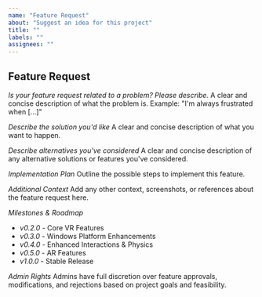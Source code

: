 ```yaml
---
name: "Feature Request"
about: "Suggest an idea for this project"
title: ""
labels: ""
assignees: ""
---
```


## Feature Request

_Is your feature request related to a problem? Please describe._
A clear and concise description of what the problem is. Example: "I'm always frustrated when [...]"

_Describe the solution you'd like_
A clear and concise description of what you want to happen.

_Describe alternatives you've considered_
A clear and concise description of any alternative solutions or features you've considered.

_Implementation Plan_
Outline the possible steps to implement this feature.

_Additional Context_
Add any other context, screenshots, or references about the feature request here.

_Milestones & Roadmap_

- _v0.2.0_ - Core VR Features
- _v0.3.0_ - Windows Platform Enhancements
- _v0.4.0_ - Enhanced Interactions & Physics
- _v0.5.0_ - AR Features
- _v1.0.0_ - Stable Release

_Admin Rights_
Admins have full discretion over feature approvals, modifications, and rejections based on project goals and feasibility.
